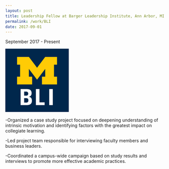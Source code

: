 ```yaml
---
layout: post
title: Leadership Fellow at Barger Leadership Institute, Ann Arbor, MI 
permalink: /work/BLI
date: 2017-09-01
---
```

September 2017 - Present

![img](https://raw.githubusercontent.com/bencampa/ben_site/master/images/BLI.png)

-Organized a case study project focused on deepening understanding of intrinsic motivation and identifying factors with the greatest impact on collegiate learning.

-Led project team responsible for interviewing faculty members and business leaders.

-Coordinated a campus-wide campaign based on study results and interviews to promote more effective academic practices.
